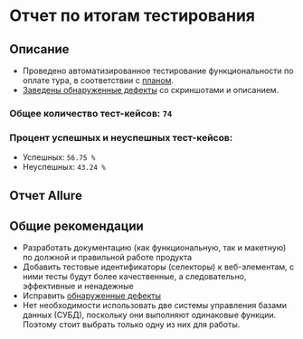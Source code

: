# Отчет по итогам тестирования

## Описание

- Проведено автоматизированное тестирование функциональности по оплате тура, в соответствии
  с [планом](https://github.com/yalosyash/qa-diploma/blob/main/docs/Plan.md).
- [Заведены обнаруженные дефекты](https://github.com/yalosyash/qa-diploma/issues) со скриншотами и описанием.

### Общее количество тест-кейсов: ```74```

### Процент успешных и неуспешных тест-кейсов:

- Успешных: ```56.75 %```
- Неуспешных: ```43.24 %```

## Отчет Allure



## Общие рекомендации

- Разработать документацию (как функциональную, так и макетную) по должной и правильной работе продукта
- Добавить тестовые идентификаторы (селекторы) к веб-элементам, с ними тесты будут более качественные, а следовательно,
  эффективные и ненадежные
- Исправить [обнаруженные дефекты](https://github.com/yalosyash/qa-diploma/issues)
- Нет необходимости использовать две системы управления базами данных (СУБД), поскольку они выполняют одинаковые
  функции. Поэтому стоит выбрать только одну из них для работы.